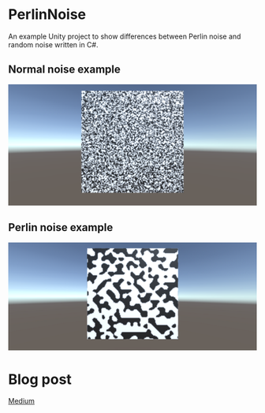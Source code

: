 # PerlinNoise
An example Unity project to show differences between Perlin noise and random noise written in C#.

## Normal noise example
![NormalNoise](/images/normal_noise.png)

## Perlin noise example
![PerlinNoise](/images/perlin_noise.png)

# Blog post
[Medium](https://link.medium.com/GH7Fc2weiab)
